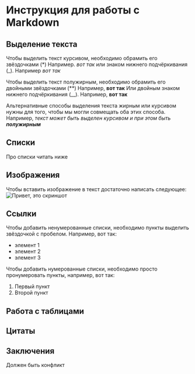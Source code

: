 # Инструкция для работы с Markdown

## Выделение текста

Чтобы выделить текст курсивом, необходимо обрамить его звёздочками (*) Например. *вот так* или знаком нижнего подчёркивания (_). Например _вот так_

Чтобы выделить текст полужирным, необходимо обрамить его двойными звёздочками (**) Например, **вот так** Или двойным знаком нижнего подчёркивания (__). Например, __вот так__ 

Альтернативные способы выделения текста жирным или курсивом нужны для того, чтобы мы могли совмещать оба этих способа. Например, _текст может быть выделен курсивом и при этом быть **полужирным**_

## Списки
Про списки читать ниже
## Изображения 

Чтобы вставить изображение в текст достаточно написать следующее: 
![Привет, это скриншот](1.jpg) 

## Ссылки

Чтобы добавить ненумерованные списки, необходимо пункты выделить звёздочкой с пробелом. Например, вот так: 
* элемент 1
* элемент 2
* элемент 3

Чтобы добавить нумерованные списки, необходимо просто пронумеровать пункты, например, вот так: 
1. Первый пункт
2. Второй пункт

## Работа с таблицами

## Цитаты 

## Заключения

Должен быть конфликт